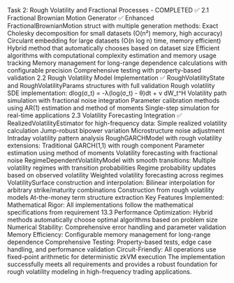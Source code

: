 Task 2: Rough Volatility and Fractional Processes - COMPLETED ✅
2.1 Fractional Brownian Motion Generator ✅
Enhanced FractionalBrownianMotion struct with multiple generation methods:
Exact Cholesky decomposition for small datasets (O(n²) memory, high accuracy)
Circulant embedding for large datasets (O(n log n) time, memory efficient)
Hybrid method that automatically chooses based on dataset size
Efficient algorithms with computational complexity estimation and memory usage tracking
Memory management for long-range dependence calculations with configurable precision
Comprehensive testing with property-based validation
2.2 Rough Volatility Model Implementation ✅
RoughVolatilityState and RoughVolatilityParams structures with full validation
Rough volatility SDE implementation: dlog(σ_t) = -λ(log(σ_t) - θ)dt + ν dW_t^H
Volatility path simulation with fractional noise integration
Parameter calibration methods using AR(1) estimation and method of moments
Single-step simulation for real-time applications
2.3 Volatility Forecasting Integration ✅
RealizedVolatilityEstimator for high-frequency data:
Simple realized volatility calculation
Jump-robust bipower variation
Microstructure noise adjustment
Intraday volatility pattern analysis
RoughGARCHModel with rough volatility extensions:
Traditional GARCH(1,1) with rough component
Parameter estimation using method of moments
Volatility forecasting with fractional noise
RegimeDependentVolatilityModel with smooth transitions:
Multiple volatility regimes with transition probabilities
Regime probability updates based on observed volatility
Weighted volatility forecasting across regimes
VolatilitySurface construction and interpolation:
Bilinear interpolation for arbitrary strike/maturity combinations
Construction from rough volatility models
At-the-money term structure extraction
Key Features Implemented:
Mathematical Rigor: All implementations follow the mathematical specifications from requirement 13.3
Performance Optimization: Hybrid methods automatically choose optimal algorithms based on problem size
Numerical Stability: Comprehensive error handling and parameter validation
Memory Efficiency: Configurable memory management for long-range dependence
Comprehensive Testing: Property-based tests, edge case handling, and performance validation
Circuit-Friendly: All operations use fixed-point arithmetic for deterministic zkVM execution
The implementation successfully meets all requirements and provides a robust foundation for rough volatility modeling in high-frequency trading applications.
